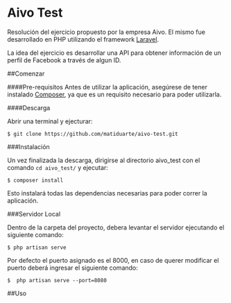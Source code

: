 # Aivo Test

Resolución del ejercicio propuesto por la empresa Aivo. El mismo fue desarrollado en PHP utilizando el framework [Laravel](https://laravel.com/).

La idea del ejercicio es desarrollar una API para obtener información de un perfil de Facebook a través de algun ID.

##Comenzar

####Pre-requisitos
Antes de utilizar la aplicación, asegúrese de tener instalado [Composer](https://getcomposer.org/), ya que es un requisito necesario para poder utilizarla.

####Descarga

Abrir una terminal y ejecturar:

```
$ git clone https://github.com/matiduarte/aivo-test.git
```

###Instalación

Un vez finalizada la descarga, dirigirse al directorio aivo_test con el comando
``
cd aivo_test/
``
y ejecutar:

```
$ composer install
```

Esto instalará todas las dependencias necesarias para poder correr la aplicación.

###Servidor Local

Dentro de la carpeta del proyecto, debera levantar el servidor ejecutando el siguiente comando:

```
$ php artisan serve
```
Por defecto el puerto asignado es el 8000, en caso de querer modificar el puerto deberá ingresar el siguiente comando:

```
$  php artisan serve --port=8080
```

##Uso
